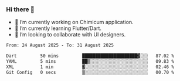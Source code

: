 ### Hi there 👋

<!--
**devcat37/devcat37** is a ✨ _special_ ✨ repository because its `README.md` (this file) appears on your GitHub profile.-->


- 🔭 I’m currently working on Chimicum application.
- 🌱 I’m currently learning Flutter/Dart.
- 👯 I’m looking to collaborate with UI designers.
<!-- - 🤔 I’m looking for help with ... -->

<!--START_SECTION:waka-->

```txt
From: 24 August 2025 - To: 31 August 2025

Dart         50 mins         █████████████████████▓░░░   87.02 %
YAML         5 mins          ██▒░░░░░░░░░░░░░░░░░░░░░░   09.83 %
XML          1 min           ▓░░░░░░░░░░░░░░░░░░░░░░░░   02.46 %
Git Config   0 secs          ▒░░░░░░░░░░░░░░░░░░░░░░░░   00.70 %
```

<!--END_SECTION:waka-->
